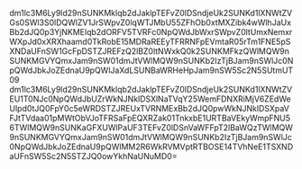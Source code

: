 dm1lc3M6Ly9ld29nSUNKMklqb2dJaklpTEFvZ0lDSndjeUk2SUNKd1lXNWtZVGs0SWl3S0lDQWlZV1JrSWpvZ0lqWTJMbU55ZFhOb0xtMXZibk4wWlhJaUxBb2dJQ0p3YjNKMElqb2dORFV5TVRFc0NpQWdJbWxrSWpvZ0ltUmxNemxrWXpJd0xXRXhaamd0TkRobE15MDRaREEyTFRRNFpEVmtaR05rTm1FNE5pSXNDaUFnSW1GcFpDSTZJREFzQ2lBZ0ltNWxkQ0k2SUNKMFkzQWlMQW9nSUNKMGVYQmxJam9nSW01dmJtVWlMQW9nSUNKb2IzTjBJam9nSWlJc0NpQWdJbkJoZEdnaU9pQWlJaXdLSUNBaWRHeHpJam9nSW5Sc2N5SUtmUT09
dm1lc3M6Ly9ld29nSUNKMklqb2dJaklpTEFvZ0lDSndjeUk2SUNKd1lXNWtZVEU1T0NJc0NpQWdJbUZrWkNJNklDSXlNaTVqY25WemFDNXRiMjV6ZEdWeUlpd0tJQ0FpY0c5eWRDSTZJREUxTVRNMExBb2dJQ0pwWkNJNklDSXpaVFJtTVdaa01pMWtObVJoTFRSaFpEQXRZak01TnkxbE1URTBaVEkyWmpFNU56TWlMQW9nSUNKaGFXUWlPaUF3TEFvZ0lDSnVaWFFpT2lBaWQzTWlMQW9nSUNKMGVYQmxJam9nSW01dmJtVWlMQW9nSUNKb2IzTjBJam9nSWlJc0NpQWdJbkJoZEdnaU9pQWlMM2R6WkRVMVptRTBOSE14TVhNeE1TSXNDaUFnSW5Sc2N5STZJQ0owYkhNaUNuMD0=

